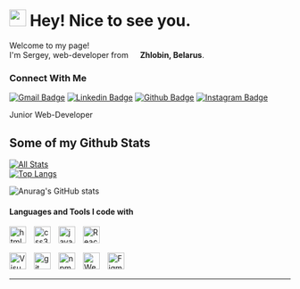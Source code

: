 <h1><img src="https://emojis.slackmojis.com/emojis/images/1531849430/4246/blob-sunglasses.gif?1531849430" width="30"/> Hey! Nice to see you.</h1>  

<p>Welcome to my page! </br> I'm Sergey, web-developer from <img src="https://cdn-icons.flaticon.com/png/512/5315/premium/5315671.png?token=exp=1642942184~hmac=570f68e30cd022324e8fce8ceeb4ca64" width="13"/> <b>Zhlobin, Belarus</b>.</p>  
  
### Connect With Me
[![Gmail Badge](https://img.shields.io/badge/-sergeyladorski@gmail.com-c14438?style=flat&logo=Gmail&logoColor=white&link=mailto:sergeyladorski@gmail.com)](mailto:sergeyladorski@gmail.com)
[![Linkedin Badge](https://img.shields.io/badge/-sergeyladorski-0072b1?style=flat&logo=Linkedin&logoColor=white&link=https://www.linkedin.com/in/sergeyladorski/)](https://www.linkedin.com/in/sergeyladorski/)
[![Github Badge](https://img.shields.io/badge/-sergeyladorski-grey?style=flat&logo=github&logoColor=white&link=https://github.com/sergeyladorski/)](https://www.github.com/sergeyladorski/)
[![Instagram Badge](https://img.shields.io/badge/-sergeyladorski-e95950?style=flat&logo=Instagram&logoColor=pink&link=https://www.instagram.com/sergey_ladorski/)](https://www.instagram.com/sergey_ladorski/)


<p align='left'>Junior Web-Developer</p>  

## Some of my Github Stats
[![All Stats](https://github-readme-stats-axpwmfcg3.vercel.app/api?username=sergeyladorski&show_icons=true&include_all_commits=true&count_private=true&hide=contribs)](https://github.com/sergeyladorski/github-readme-stats)  
[![Top Langs](https://github-readme-stats-axpwmfcg3.vercel.app/api/top-langs/?username=sergeyladorski&layout=compact)](https://github.com/sergeyladorski/github-readme-stats)


![Anurag's GitHub stats](https://github-readme-stats.vercel.app/api?username=sergeyladorski&show_icons=true&bg_color=575B6E)




#### Languages and Tools I code with
<p>
	<img alt="html5" src="https://github.com/get-icon/geticon/blob/master/icons/html-5.svg" style="margin-right: 10px" width="30px" height="30px" />
	<img alt="css3" src="https://github.com/get-icon/geticon/blob/master/icons/css-3.svg" style="margin-right: 10px" width="30px" height="30px" />
	<img alt="javascript" src="https://github.com/get-icon/geticon/blob/master/icons/javascript.svg" style="margin-right: 10px" width="30px" height="30px" />
	<img alt="React" src="https://github.com/get-icon/geticon/blob/master/icons/react.svg" style="margin-right: 10px" width="30px" height="30px" /> 
</p>  

<p>
	<img alt="Visual Studio Code" src="https://github.com/get-icon/geticon/blob/master/icons/visual-studio-code.svg" style="margin-right: 10px" width="30px" height="30px" />
	<img alt="git" src="https://github.com/get-icon/geticon/blob/master/icons/git-icon.svg" style="margin-right: 10px" width="30px" height="30px" />
	<img alt="npm" src="https://github.com/get-icon/geticon/blob/master/icons/npm.svg" style="margin-right: 10px" width="30px" height="30px" />
	<img alt="Webpack" src="https://github.com/get-icon/geticon/blob/master/icons/webpack.svg" style="margin-right: 10px" width="30px" height="30px" />
	<img alt="Figma" src="https://github.com/get-icon/geticon/blob/master/icons/figma.svg" style="margin-right: 10px" width="30px" height="30px" />
</p>  

------------

